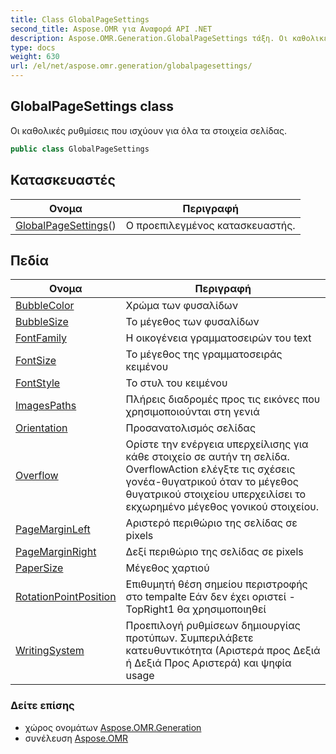 ```yaml
---
title: Class GlobalPageSettings
second_title: Aspose.OMR για Αναφορά API .NET
description: Aspose.OMR.Generation.GlobalPageSettings τάξη. Οι καθολικές ρυθμίσεις που ισχύουν για όλα τα στοιχεία σελίδας.
type: docs
weight: 630
url: /el/net/aspose.omr.generation/globalpagesettings/
---
```

## GlobalPageSettings class

Οι καθολικές ρυθμίσεις που ισχύουν για όλα τα στοιχεία σελίδας.

```csharp
public class GlobalPageSettings
```

## Κατασκευαστές

| Ονομα | Περιγραφή |
| --- | --- |
| [GlobalPageSettings](globalpagesettings/)() | Ο προεπιλεγμένος κατασκευαστής. |

## Πεδία

| Ονομα | Περιγραφή |
| --- | --- |
| [BubbleColor](../../aspose.omr.generation/globalpagesettings/bubblecolor/) | Χρώμα των φυσαλίδων |
| [BubbleSize](../../aspose.omr.generation/globalpagesettings/bubblesize/) | Το μέγεθος των φυσαλίδων |
| [FontFamily](../../aspose.omr.generation/globalpagesettings/fontfamily/) | Η οικογένεια γραμματοσειρών του text |
| [FontSize](../../aspose.omr.generation/globalpagesettings/fontsize/) | Το μέγεθος της γραμματοσειράς κειμένου |
| [FontStyle](../../aspose.omr.generation/globalpagesettings/fontstyle/) | Το στυλ του κειμένου |
| [ImagesPaths](../../aspose.omr.generation/globalpagesettings/imagespaths/) | Πλήρεις διαδρομές προς τις εικόνες που χρησιμοποιούνται στη γενιά |
| [Orientation](../../aspose.omr.generation/globalpagesettings/orientation/) | Προσανατολισμός σελίδας |
| [Overflow](../../aspose.omr.generation/globalpagesettings/overflow/) | Ορίστε την ενέργεια υπερχείλισης για κάθε στοιχείο σε αυτήν τη σελίδα. OverflowAction ελέγξτε τις σχέσεις γονέα-θυγατρικού όταν το μέγεθος θυγατρικού στοιχείου υπερχειλίσει το εκχωρημένο μέγεθος γονικού στοιχείου. |
| [PageMarginLeft](../../aspose.omr.generation/globalpagesettings/pagemarginleft/) | Αριστερό περιθώριο της σελίδας σε pixels |
| [PageMarginRight](../../aspose.omr.generation/globalpagesettings/pagemarginright/) | Δεξί περιθώριο της σελίδας σε pixels |
| [PaperSize](../../aspose.omr.generation/globalpagesettings/papersize/) | Μέγεθος χαρτιού |
| [RotationPointPosition](../../aspose.omr.generation/globalpagesettings/rotationpointposition/) | Επιθυμητή θέση σημείου περιστροφής στο tempalte Εάν δεν έχει οριστεί -TopRight1 θα χρησιμοποιηθεί |
| [WritingSystem](../../aspose.omr.generation/globalpagesettings/writingsystem/) | Προεπιλογή ρυθμίσεων δημιουργίας προτύπων. Συμπεριλάβετε κατευθυντικότητα (Αριστερά προς Δεξιά ή Δεξιά Προς Αριστερά) και ψηφία usage |

### Δείτε επίσης

* χώρος ονομάτων [Aspose.OMR.Generation](../../aspose.omr.generation/)
* συνέλευση [Aspose.OMR](../../)


